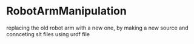 # RobotArmManipulation

replacing the old robot arm with a new one, by making a new source and connceting slt files using urdf file

